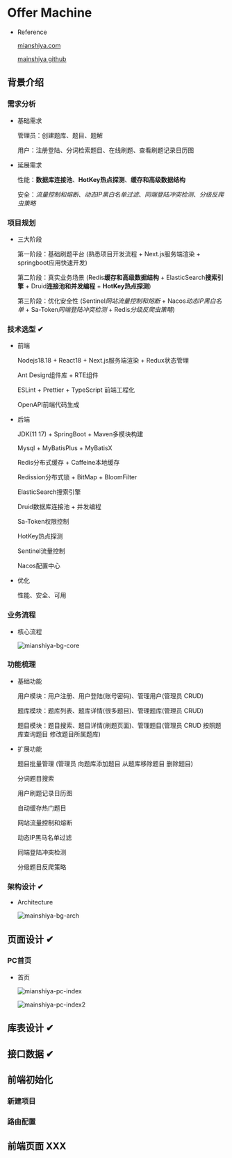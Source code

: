 # Offer Machine

- Reference

  [mianshiya.com](https://www.mianshiya.com/) 

  [mainshiya github](https://github.com/liyupi/mianshiya-next)

  



## 背景介绍

### 需求分析

- 基础需求

  管理员：创建题库、题目、题解

  用户：注册登陆、分词检索题目、在线刷题、查看刷题记录日历图

- 延展需求

  性能：**数据库连接池**、**HotKey热点探测**、**缓存和高级数据结构**

  安全：*流量控制和熔断*、*动态IP黑白名单过滤*、*同端登陆冲突检测*、*分级反爬虫策略*

  



### 项目规划

- 三大阶段

  第一阶段：基础刷题平台 (熟悉项目开发流程 + Next.js服务端渲染 + springboot应用快速开发)

  第二阶段：真实业务场景 (Redis**缓存和高级数据结构** + ElasticSearch**搜索引擎** + Druid**连接池和并发编程** + **HotKey热点探测**)

  第三阶段：优化安全性 (Sentinel*网站流量控制和熔断* + Nacos*动态IP黑白名单* + Sa-Token*同端登陆冲突检测* + Redis*分级反爬虫策略*)

  



### 技术选型 ✔

- 前端

  Nodejs18.18 + React18 + Next.js服务端渲染 + Redux状态管理

  Ant Design组件库 + RTE组件

  ESLint + Prettier + TypeScript 前端工程化

  OpenAPI前端代码生成

- 后端

  JDK(11 17) + SpringBoot + Maven多模块构建

  Mysql + MyBatisPlus + MyBatisX

  Redis分布式缓存 + Caffeine本地缓存

  Redission分布式锁 + BitMap + BloomFilter

  ElasticSearch搜索引擎

  Druid数据库连接池 + 并发编程

  Sa-Token权限控制

  HotKey热点探测

  Sentinel流量控制

  Nacos配置中心

- 优化

  性能、安全、可用

  



### 业务流程 

- 核心流程

  ![mianshiya-bg-core](res/OfferMachine/mianshiya-bg-core.png)

  



### 功能梳理

- 基础功能

  用户模块：用户注册、用户登陆(账号密码)、管理用户(管理员 CRUD)

  题库模块：题库列表、题库详情(很多题目)、管理题库(管理员 CRUD)

  题目模块：题目搜索、题目详情(刷题页面)、管理题目(管理员 CRUD 按照题库查询题目 修改题目所属题库)

- 扩展功能

  题目批量管理 (管理员 向题库添加题目 从题库移除题目 删除题目)

  分词题目搜索

  用户刷题记录日历图

  自动缓存热门题目

  网站流量控制和熔断

  动态IP黑马名单过滤

  同端登陆冲突检测

  分级题目反爬策略

  



### 架构设计 ✔

- Architecture

  ![mainshiya-bg-arch](res/OfferMachine/mainshiya-bg-arch.png)

  



## 页面设计 ✔

### PC首页

- 首页

  ![mianshiya-pc-index](res/OfferMachine/mianshiya-pc-index.png)

  ![mainshiya-pc-index2](res/OfferMachine/mainshiya-pc-index2.png)

  



## 库表设计 ✔





## 接口数据 ✔





## 前端初始化

### 新建项目

### 路由配置





## 前端页面 XXX





















































